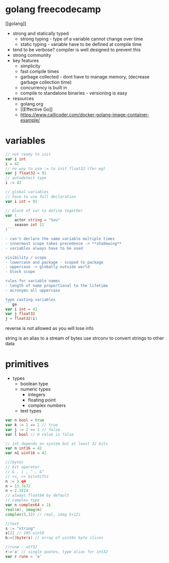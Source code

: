 
# golang freecodecamp
[[golang]]
- strong and statically typed
	- strong typing - type of a variable cannot change over time
	- static typing - variable have to be defined at compile time
- tend to be verbose? compiler is well designed to prevent this
- strong community
- key features
	- simplicity
	- fast compile times
	- garbage collected - dont have to manage memory, (decrease garbage collection time)
	- concurrency is built in
	- compile to standalone binaries - versioning is easy
- resources
	- golang.org
	- [[Effective Go]]
	- https://www.callicoder.com/docker-golang-image-container-example/

# variables
```go
// not ready to init
var i int
i = 42
// no way to use := to init float32 (for eg)
var j float32 = 91
// autodetect type
i := 42

// global variables
// have to use full declaration
var i int = 91

// block of var to define together
var (
	actor string = "Sou"
	season int 11
)```

- can't declare the same variable multiple times
- innermost scope takes precedence -> **shadowing**
- variables always have to be used

visibility / scope
- lowercase and package - scoped to package
- uppercase -> globally outside world
- block scope

rules for variable names
- length of name proportional to the lifetime
- acronyms all uppercase

type casting variables
```go
var i int = 42
var j float32
j = float32(i)
```

reverse is not allowed as you will lose info

string is an alias to a stream of bytes
use strconv to convert strings to other data

# primitives
- types
	- boolean type
	- numeric types
		- integers
		- floating point
		- complex numbers
	- text types
```go
var n bool = true
var k := 1 == 1 // true
var j := 2 == 1 // false
var l bool // 0 value is false

// int depends on system but at least 32 bits
var n int16 = 42
var n1 uint16 = 42

//(byte)
// bit operator
// & , | , ^ , &^
// <<, >> bitshifts
n := 3.q4
n = 13.7e72
n = 2.1E14
// always float64 by default
// complex type
var n complex64 = 2i
real(n), imag(n)
complex(5,12) // real, imag 5+12i

//text
s := "string"
s[2] // 105 uint8 
b:=[]byte(s) // array of uint8s byte slices

//rune - utf32
r:='a' // single quotes, type alias for int32
var r rune = 'a'
```



